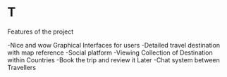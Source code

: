 # T


Features of the project

-Nice and wow Graphical Interfaces for users
-Detailed travel destination with map reference
-Social platform 
-Viewing Collection of Destination within Countries
-Book the trip and review it Later
-Chat system between Travellers

